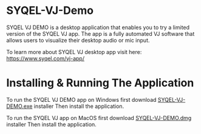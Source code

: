 # SYQEL-VJ-Demo
SYQEL VJ DEMO is a desktop application that enables you to try a limited version of the SYQEL VJ app. The app is a fully automated VJ software that allows users to visualize their desktop audio or mic input. 

To learn more about SYQEL VJ desktop app visit here: https://www.syqel.com/vj-app/

# Installing & Running The Application
To run the SYQEL VJ DEMO app on Windows first download [SYQEL-VJ-DEMO.exe](https://github.com/SYQEL/SYQEL-VJ-DEMO/releases/download/v2.5.0/SYQEL-VJ-DEMO-Setup.2.5.0.exe) installer
Then install the application.

To run the SYQEL VJ app on MacOS first download [SYQEL-VJ-DEMO.dmg](#) installer
Then install the application.
